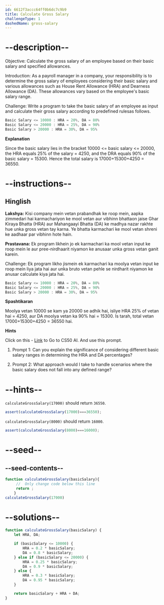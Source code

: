 ```yaml
---
id: 6612f3accc64ff0b6dc7c9b9
title: Calculate Gross Salary
challengeType: 1
dashedName: gross-salary
---
```


# --description--

Objective: Calculate the gross salary of an employee based on their basic salary and specified allowances.

Introduction: As a payroll manager in a company, your responsibility is to determine the gross salary of employees considering their basic salary and various allowances such as House Rent Allowance (HRA) and Dearness Allowance (DA). These allowances vary based on the employee's basic salary range.


Challenge: Write a program to take the basic salary of an employee as input and calculate their gross salary according to predefined rulesas follows.


```js
Basic Salary <= 10000 : HRA = 20%, DA = 80%
Basic Salary <= 20000 : HRA = 25%, DA = 90%
Basic Salary > 20000 : HRA = 30%, DA = 95%
```

**Explanation** 

Since the basic salary lies in the bracket 10000 <= basic salary <= 20000, the HRA equals 25% of the salary = 4250, and the DRA equals 90% of the basic salary = 15300. Hence the total salary is 17000+15300+4250 = 36550.

# --instructions--

<h2>Hinglish</h2>

**Lakshya:**
Kisi company mein vetan prabandhak ke roop mein, aapka zimmedari hai karmachariyon ke mool vetan aur vibhinn bhattaon jaise Ghar Kiraya Bhatta (HRA) aur Mahangaayi Bhatta (DA) ke madhya nazar rakhte hue unka gross vetan tay karna. Ye bhatta karmachari ke mool vetan shreni ke aadhaar par vibhinn hote hain.

**Prastavana:**
Ek program likhein jo ek karmachari ka mool vetan input ke roop mein le aur pree-nirdhaarit niyamon ke anusaar unka gross vetan ganit karein.

Challenge: Ek program likho jismein ek karmachari ka moolya vetan input ke roop mein liya jata hai aur unka bruto vetan pehle se nirdharit niyamon ke anusar calculate kiya jata hai.

```js
Basic Salary <= 10000 : HRA = 20%, DA = 80%
Basic Salary <= 20000 : HRA = 25%, DA = 90%
Basic Salary > 20000 : HRA = 30%, DA = 95%
```

**Spashtikaran**

Moolya vetan 10000 se kam ya 20000 se adhik hai, isliye HRA 25% of vetan hai = 4250, aur DA moolya vetan ka 90% hai = 15300. Is tarah, total vetan 17000+15300+4250 = 36550 hai.

**Hints**

Click on this - <a href = "https://cs50.ai/chat">Link</a> to Go to CS50 AI.
And use this prompt.

1. Prompt 1: Can you explain the significance of considering different basic salary ranges in determining the HRA and DA percentages?

2. Prompt 2: What approach would I  take to handle scenarios where the basic salary does not fall into any defined range?

# --hints--

`calculateGrossSalary(17000)` should return `36550`.

```js
assert(calculateGrossSalary(17000)===36550);
```

`calculateGrossSalary(8000)` should return `16000`.

```js
assert(calculateGrossSalary(8000)===16000);
```

# --seed--

## --seed-contents--

```js
function calculateGrossSalary(basicSalary){
     //  Only change code below this line
     return ;
    }
calculateGrossSalary(17000)
```

# --solutions--

```js
function calculateGrossSalary(basicSalary) {
    let HRA, DA;

    if (basicSalary <= 10000) {
        HRA = 0.2 * basicSalary;
        DA = 0.8 * basicSalary;
    } else if (basicSalary <= 20000) {
        HRA = 0.25 * basicSalary;
        DA = 0.9 * basicSalary;
    } else {
        HRA = 0.3 * basicSalary;
        DA = 0.95 * basicSalary;
    }

    return basicSalary + HRA + DA;
}
```

